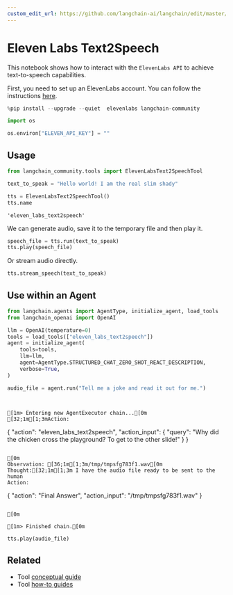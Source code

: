 ```yaml
---
custom_edit_url: https://github.com/langchain-ai/langchain/edit/master/docs/docs/integrations/tools/eleven_labs_tts.ipynb
---
```

# Eleven Labs Text2Speech

This notebook shows how to interact with the `ElevenLabs API` to achieve text-to-speech capabilities.

First, you need to set up an ElevenLabs account. You can follow the instructions [here](https://docs.elevenlabs.io/welcome/introduction).


```python
%pip install --upgrade --quiet  elevenlabs langchain-community
```


```python
import os

os.environ["ELEVEN_API_KEY"] = ""
```

## Usage


```python
from langchain_community.tools import ElevenLabsText2SpeechTool

text_to_speak = "Hello world! I am the real slim shady"

tts = ElevenLabsText2SpeechTool()
tts.name
```



```output
'eleven_labs_text2speech'
```


We can generate audio, save it to the temporary file and then play it.


```python
speech_file = tts.run(text_to_speak)
tts.play(speech_file)
```

Or stream audio directly.


```python
tts.stream_speech(text_to_speak)
```

## Use within an Agent


```python
from langchain.agents import AgentType, initialize_agent, load_tools
from langchain_openai import OpenAI
```


```python
llm = OpenAI(temperature=0)
tools = load_tools(["eleven_labs_text2speech"])
agent = initialize_agent(
    tools=tools,
    llm=llm,
    agent=AgentType.STRUCTURED_CHAT_ZERO_SHOT_REACT_DESCRIPTION,
    verbose=True,
)
```


```python
audio_file = agent.run("Tell me a joke and read it out for me.")
```
```output


[1m> Entering new AgentExecutor chain...[0m
[32;1m[1;3mAction:
```
{
  "action": "eleven_labs_text2speech",
  "action_input": {
    "query": "Why did the chicken cross the playground? To get to the other slide!"
  }
}
```

[0m
Observation: [36;1m[1;3m/tmp/tmpsfg783f1.wav[0m
Thought:[32;1m[1;3m I have the audio file ready to be sent to the human
Action:
```
{
  "action": "Final Answer",
  "action_input": "/tmp/tmpsfg783f1.wav"
}
```

[0m

[1m> Finished chain.[0m
```

```python
tts.play(audio_file)
```


## Related

- Tool [conceptual guide](/docs/concepts/#tools)
- Tool [how-to guides](/docs/how_to/#tools)

